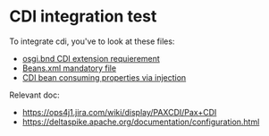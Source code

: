 # CDI integration test
To integrate cdi, you've to look at these files:

* [osgi.bnd CDI extension requierement](https://github.com/OsgiliathEnterprise/net.osgiliath.parent/blob/master/net.osgiliath.framework/net.osgiliath.features/net.osgiliath.feature.itests/net.osgiliath.feature.itest.cdi.properties/osgi.bnd)
* [Beans.xml mandatory file](https://github.com/OsgiliathEnterprise/net.osgiliath.parent/blob/master/net.osgiliath.framework/net.osgiliath.features/net.osgiliath.feature.itests/net.osgiliath.feature.itest.cdi.properties/src/main/resources/META-INF/beans.xml)
* [CDI bean consuming properties via injection](https://github.com/OsgiliathEnterprise/net.osgiliath.parent/blob/master/net.osgiliath.framework/net.osgiliath.features/net.osgiliath.feature.itests/net.osgiliath.feature.itest.cdi.properties/src/main/java/net/osgiliath/cdi/properties/impl/PropertyConsumer.java)

Relevant doc:
* https://ops4j1.jira.com/wiki/display/PAXCDI/Pax+CDI
* https://deltaspike.apache.org/documentation/configuration.html